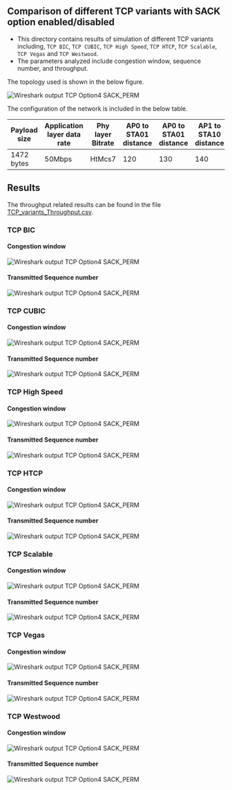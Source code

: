 ## Comparison of different TCP variants with SACK option enabled/disabled

* This directory contains results of simulation of different TCP variants including, `TCP BIC`, `TCP CUBIC`, `TCP High Speed`, `TCP HTCP`, `TCP Scalable`, `TCP Vegas` and `TCP Westwood`.
* The parameters analyzed include congestion window, sequence number, and throughput.

The topology used is shown in the below figure.

![Wireshark output TCP Option4 SACK_PERM](../images/topology.png)

The configuration of the network is included in the below table.

| Payload size | Application layer data rate | Phy layer Bitrate | AP0 to STA01 distance | AP0 to STA01 distance | AP1 to STA10 distance |
|----------|------|--------|-------|-------|--------|
|1472 bytes|50Mbps|HtMcs7|120|130|140|

## Results

The throughput related results can be found in the file [TCP_variants_Throughput.csv](./TCP_variants_throughput.csv).

### TCP BIC

#### Congestion window
![Wireshark output TCP Option4 SACK_PERM](./TcpBic/TcpBic-cwnd.png)

#### Transmitted Sequence number
![Wireshark output TCP Option4 SACK_PERM](./TcpBic/TcpBic-next-tx.png)

### TCP CUBIC

#### Congestion window
![Wireshark output TCP Option4 SACK_PERM](./TcpCubic/TcpCubic-cwnd.png)

#### Transmitted Sequence number
![Wireshark output TCP Option4 SACK_PERM](./TcpCubic/TcpCubic-next-tx.png)

### TCP High Speed

#### Congestion window
![Wireshark output TCP Option4 SACK_PERM](./TcpHighSpeed/TcpHighSpeed-cwnd.png)

#### Transmitted Sequence number
![Wireshark output TCP Option4 SACK_PERM](./TcpHighSpeed/TcpHighSpeed-next-tx.png)

### TCP HTCP

#### Congestion window
![Wireshark output TCP Option4 SACK_PERM](./TcpHtcp/TcpHtcp-cwnd.png)

#### Transmitted Sequence number
![Wireshark output TCP Option4 SACK_PERM](./TcpHtcp/TcpHtcp-next-tx.png)


### TCP Scalable

#### Congestion window
![Wireshark output TCP Option4 SACK_PERM](./TcpScalable/TcpScalable-cwnd.png)

#### Transmitted Sequence number
![Wireshark output TCP Option4 SACK_PERM](./TcpScalable/TcpScalable-next-tx.png)

### TCP Vegas

#### Congestion window
![Wireshark output TCP Option4 SACK_PERM](./TcpVegas/TcpVegas-cwnd.png)

#### Transmitted Sequence number
![Wireshark output TCP Option4 SACK_PERM](./TcpVegas/TcpVegas-next-tx.png)

### TCP Westwood

#### Congestion window
![Wireshark output TCP Option4 SACK_PERM](./TcpWestwood/TcpWestwood-cwnd.png)

#### Transmitted Sequence number
![Wireshark output TCP Option4 SACK_PERM](./TcpWestwood/TcpWestwood-next-tx.png)
